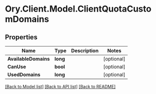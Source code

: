 # Ory.Client.Model.ClientQuotaCustomDomains

## Properties

Name | Type | Description | Notes
------------ | ------------- | ------------- | -------------
**AvailableDomains** | **long** |  | [optional] 
**CanUse** | **bool** |  | [optional] 
**UsedDomains** | **long** |  | [optional] 

[[Back to Model list]](../README.md#documentation-for-models) [[Back to API list]](../README.md#documentation-for-api-endpoints) [[Back to README]](../README.md)

